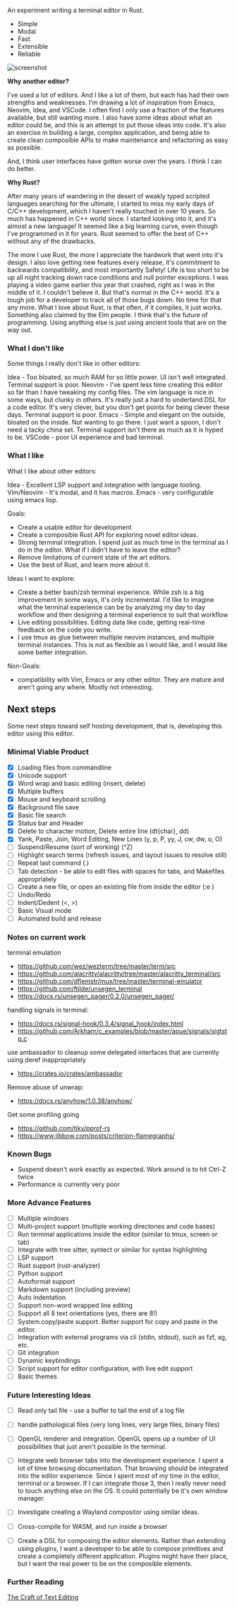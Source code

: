 An experiment writing a terminal editor in Rust.

- Simple
- Modal
- Fast
- Extensible
- Reliable

![screenshot](docs/editor.png)


**Why another editor?**

I've used a lot of editors.  And I like a lot of them, but each has had their own strengths and weaknesses.  I'm drawing a lot of inspiration from Emacs, Neovim, Idea, and VSCode.  I often find I only use a fraction of the features available, but still wanting more.  I also have some ideas about what an editor could be, and this is an attempt to put those ideas into code.  It's also an exercise in building a large, complex application, and being able to create clean composible APIs to make maintenance and refactoring as easy as possible.

And, I think user interfaces have gotten worse over the years.  I think I can do better.

**Why Rust?**

After many years of wandering in the desert of weakly typed scripted languages searching for the ultimate, I started to miss my early days of C/C++ development, which I haven't really touched in over 10 years.  So much has happened in C++ world since.  I started looking into it, and it's almost a new language!  It seemed like a big learning curve, even though I've programmed in it for years.  Rust seemed to offer the best of C++ without any of the drawbacks.

The more I use Rust, the more I appreciate the hardwork that went into it's design.  I also love getting new features every release, it's commitment to backwards compatibility, and most importantly Safety!  Life is too short to be up all night tracking down race conditions and null pointer exceptions.  I was playing a video game earlier this year that crashed, right as I was in the middle of it.  I couldn't believe it.  But that's normal in the C++ world.  It's a tough job for a developer to track all of those bugs down.  No time for that any more.  What I love about Rust, is that often, if it compiles, it just works.  Something also claimed by the Elm people.  I think that's the future of programming.  Using anything else is just using ancient tools that are on the way out.

### What I don't like

Some things I really don't like in other editors:

Idea - Too bloated, so much RAM for so little power.  UI isn't well integrated.  Terminal support is poor.
Neovim - I've spent less time creating this editor so far than I have tweaking my config files. The vim language is nice in some ways, but clunky in others.  It's really just a hard to undertand DSL for a code editor.  It's very clever, but you don't get points for being clever these days.  Terminal support is poor.
Emacs - Simple and elegant on the outside, bloated on the inside.  Not wanting to go there.  I just want a spoon, I don't need a tacky china set.  Terminal support isn't there as much as it is hyped to be.
VSCode - poor UI experience and bad terminal.

### What I like


What I like about other editors:

Idea - Excellent LSP support and integration with language tooling.
Vim/Neovim - It's modal, and it has macros.
Emacs - very configurable using emacs lisp.

Goals:

- Create a usable editor for development
- Create a composible Rust API for exploring novel editor ideas.
- Strong terminal integration.  I spend just as much time in the terminal as I do in the editor.  What if I didn't have to leave the editor?
- Remove limitations of current state of the art editors.
- Use the best of Rust, and learn more about it.

Ideas I want to explore:

- Create a better bash/zsh terminal experience.  While zsh is a big improvement in some ways, it's only incremental. I'd like to imagine what the terminal experience can be by analyzing my day to day workflow and then designing a terminal experience to suit that workflow
- Live editing possibilities.  Editing data like code, getting real-time feedback on the code you write.
- I use tmux as glue between multiple neovim instances, and multiple terminal instances.  This is not as flexible as I would like, and I would like some better integration.

Non-Goals:

- compatibility with Vim, Emacs or any other editor.  They are mature and aren't going any where.  Mostly not interesting.

## Next steps

Some next steps toward self hosting development, that is, developing this editor using this editor.

### Minimal Viable Product

- [x] Loading files from commandline
- [x] Unicode support
- [x] Word wrap and basic editing (insert, delete)
- [x] Multiple buffers
- [x] Mouse and keyboard scrolling
- [x] Background file save
- [x] Basic file search
- [x] Status bar and Header
- [x] Delete to character motion, Delete entire line (dt{char}, dd)
- [x] Yank, Paste, Join, Word Editing, New Lines (y, p, P, yy, J, cw, dw, o, O)
- [ ] Suspend/Resume (sort of working) (^Z)
- [ ] Highlight search terms (refresh issues, and layout issues to resolve still)
- [ ] Repeat last command (.)
- [ ] Tab detection - be able to edit files with spaces for tabs, and Makefiles appropriately
- [ ] Create a new file, or open an existing file from inside the editor (:e <filename>)
- [ ] Undo/Redo
- [ ] Indent/Dedent (<, >)
- [ ] Basic Visual mode
- [ ] Automated build and release

### Notes on current work

terminal emulation
- https://github.com/wez/wezterm/tree/master/term/src
- https://github.com/alacritty/alacritty/tree/master/alacritty_terminal/src
- https://github.com/dflemstr/mux/tree/master/terminal-emulator
- https://github.com/ftilde/unsegen_terminal
- https://docs.rs/unsegen_pager/0.2.0/unsegen_pager/


handling signals in terminal:
- https://docs.rs/signal-hook/0.3.4/signal_hook/index.html
- https://github.com/Arkham/c_examples/blob/master/apue/signals/sigtstp.c


use ambassador to cleanup some delegated interfaces that are currently using deref inappropriately
- https://crates.io/crates/ambassador

Remove abuse of unwrap:
- https://docs.rs/anyhow/1.0.38/anyhow/

Get some profiling going
- https://github.com/tikv/pprof-rs
- https://www.jibbow.com/posts/criterion-flamegraphs/

### Known Bugs

- Suspend doesn't work exactly as expected.  Work around is to hit Ctrl-Z twice
- Performance is currently very poor


### More Advance Features


- [ ] Multiple windows
- [ ] Multi-project support (multiple working directories and code bases)
- [ ] Run terminal applications inside the editor (similar to tmux, screen or tab)
- [ ] Integrate with tree sitter, syntect or similar for syntax highlighting
- [ ] LSP support
- [ ] Rust support (rust-analyzer)
- [ ] Python support
- [ ] Autoformat support
- [ ] Markdown support (including preview)
- [ ] Auto indentation
- [ ] Support non-word wrapped line editing
- [ ] Support all 8 text orientations (yes, there are 8!)
- [ ] System copy/paste support.  Better support for copy and paste in the editor.
- [ ] Integration with external programs via cli (stdin, stdout), such as fzf, ag, etc.
- [ ] Git integration
- [ ] Dynamic keybindings
- [ ] Script support for editor configuration, with live edit support
- [ ] Basic themes

### Future Interesting Ideas

- [ ] Read only tail file - use a buffer to tail the end of a log file
- [ ] handle pathological files (very long lines, very large files, binary files)
- [ ] OpenGL renderer and integration.  OpenGL opens up a number of UI possibilities that just aren't possible in the terminal.
- [ ] Integrate web browser tabs into the development experience.  I spent a lot of time browsing documentation.  That browsing should be integrated into the editor experience. Since I spent most of my time in the editor, terminal or a browser.  If I can integrate those 3, then I really never need to touch anything else on the OS.  It could potentially be it's own window manager.
- [ ] Investigate creating a Wayland compositor using similar ideas.
- [ ] Cross-compile for WASM, and run inside a browser
- [ ] Create a DSL for composing the editor elements.  Rather than extending using plugins, I want a developer to be able to compose primitives and create a completely different application.  Plugins might have their place, but I want the real power to be on the composible elements.


### Further Reading

[The Craft of Text Editing](http://www.finseth.com/craft/)
